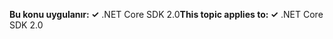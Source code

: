 <span data-ttu-id="7ecee-101">**Bu konu uygulanır: ✓** .NET Core SDK 2.0</span><span class="sxs-lookup"><span data-stu-id="7ecee-101">**This topic applies to: ✓** .NET Core SDK 2.0</span></span>
